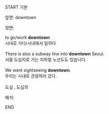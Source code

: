 START
기본

앞면:
downtown


뒷면:
<div>to go/work <b>downtown</b> </div><div>시내로 가다/시내에서 일하다<br><br><div>There is also a subway line into <strong>downtown</strong> Seoul. </div><div><div>서울 도심지로 가는 지하철 노선도도 있습니다.</div></div><div><br></div><div><div>We went sightseeing <strong>downtown</strong>. </div><div><div>우리는 시내로 관광하러 갔다.</div></div></div><br>도심 , 도심의</div>


해석:

END